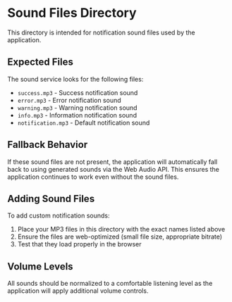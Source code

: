 # Sound Files Directory

This directory is intended for notification sound files used by the application.

## Expected Files

The sound service looks for the following files:
- `success.mp3` - Success notification sound
- `error.mp3` - Error notification sound  
- `warning.mp3` - Warning notification sound
- `info.mp3` - Information notification sound
- `notification.mp3` - Default notification sound

## Fallback Behavior

If these sound files are not present, the application will automatically fall back to using generated sounds via the Web Audio API. This ensures the application continues to work even without the sound files.

## Adding Sound Files

To add custom notification sounds:
1. Place your MP3 files in this directory with the exact names listed above
2. Ensure the files are web-optimized (small file size, appropriate bitrate)
3. Test that they load properly in the browser

## Volume Levels

All sounds should be normalized to a comfortable listening level as the application will apply additional volume controls.